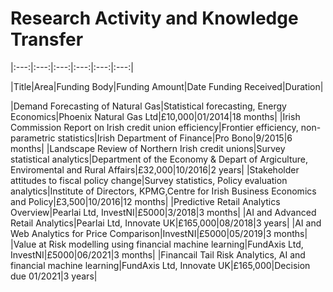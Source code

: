 # Research Activity and Knowledge Transfer

|:---:|:---:|:---:|:---:|:---:|:---:|

|Title|Area|Funding Body|Funding Amount|Date Funding Received|Duration|	

|Demand Forecasting of Natural Gas|Statistical forecasting, Energy Economics|Phoenix Natural Gas Ltd|£10,000|01/2014|18 months|
|Irish Commission Report on Irish credit union efficiency|Frontier efficiency, non-parametric statistics|Irish Department of Finance|Pro Bono|9/2015|6 months|
|Landscape Review of Northern Irish credit unions|Survey statistical analytics|Department of the Economy & Depart of Argiculture, Enviromental and Rural Affairs|£32,000|10/2016|2 years|
|Stakeholder attitudes to fiscal policy change|Survey statistics, Policy evaluation analytics|Institute of Directors, KPMG,Centre for Irish Business Economics and Policy|£3,500|10/2016|12 months|
|Predictive Retail Analytics Overview|Pearlai Ltd, InvestNI|£5000|3/2018|3 months|
|AI and Advanced Retail Analytics|Pearlai Ltd, Innovate UK|£165,000|08/2018|3 years|
|AI and Web Analytics for Price Comparison|InvestNI|£5000|05/2019|3 months|
|Value at Risk modelling using financial machine learning|FundAxis Ltd, InvestNI|£5000|06/2021|3 months|
|Financail Tail Risk Analytics, AI and financial machine learning|FundAxis Ltd, Innovate UK|£165,000|Decision due 01/2021|3 years| 